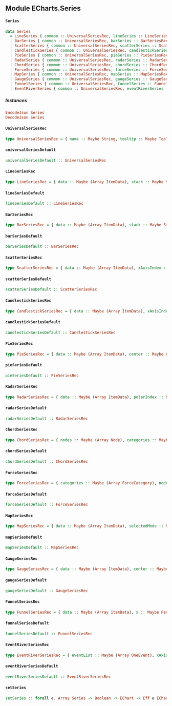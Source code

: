 ## Module ECharts.Series

#### `Series`

``` purescript
data Series
  = LineSeries { common :: UniversalSeriesRec, lineSeries :: LineSeriesRec }
  | BarSeries { common :: UniversalSeriesRec, barSeries :: BarSeriesRec }
  | ScatterSeries { common :: UniversalSeriesRec, scatterSeries :: ScatterSeriesRec }
  | CandlestickSeries { common :: UniversalSeriesRec, candlestickSeries :: CandlestickSeriesRec }
  | PieSeries { common :: UniversalSeriesRec, pieSeries :: PieSeriesRec }
  | RadarSeries { common :: UniversalSeriesRec, radarSeries :: RadarSeriesRec }
  | ChordSeries { common :: UniversalSeriesRec, chordSeries :: ChordSeriesRec }
  | ForceSeries { common :: UniversalSeriesRec, forceSeries :: ForceSeriesRec }
  | MapSeries { common :: UniversalSeriesRec, mapSeries :: MapSeriesRec }
  | GaugeSeries { common :: UniversalSeriesRec, gaugeSeries :: GaugeSeriesRec }
  | FunnelSeries { common :: UniversalSeriesRec, funnelSeries :: FunnelSeriesRec }
  | EventRiverSeries { common :: UniversalSeriesRec, eventRiverSeries :: EventRiverSeriesRec }
```

##### Instances
``` purescript
EncodeJson Series
DecodeJson Series
```

#### `UniversalSeriesRec`

``` purescript
type UniversalSeriesRec = { name :: Maybe String, tooltip :: Maybe Tooltip, clickable :: Maybe Boolean, itemStyle :: Maybe ItemStyle, markPoint :: Maybe MarkPoint, markLine :: Maybe MarkLine }
```

#### `universalSeriesDefault`

``` purescript
universalSeriesDefault :: UniversalSeriesRec
```

#### `LineSeriesRec`

``` purescript
type LineSeriesRec = { data :: Maybe (Array ItemData), stack :: Maybe String, xAxisIndex :: Maybe Number, yAxisIndex :: Maybe Number, symbol :: Maybe Symbol, symbolSize :: Maybe SymbolSize, symbolRotate :: Maybe Boolean, showAllSymbol :: Maybe Boolean, smooth :: Maybe Boolean, legendHoverLink :: Maybe Boolean }
```

#### `lineSeriesDefault`

``` purescript
lineSeriesDefault :: LineSeriesRec
```

#### `BarSeriesRec`

``` purescript
type BarSeriesRec = { data :: Maybe (Array ItemData), stack :: Maybe String, xAxisIndex :: Maybe Number, yAxisIndex :: Maybe Number, barGap :: Maybe PercentOrPixel, barCategoryGap :: Maybe PercentOrPixel, barMinHeight :: Maybe Number, barWidth :: Maybe Number, barMaxWidth :: Maybe Number, legendHoverLink :: Maybe Boolean }
```

#### `barSeriesDefault`

``` purescript
barSeriesDefault :: BarSeriesRec
```

#### `ScatterSeriesRec`

``` purescript
type ScatterSeriesRec = { data :: Maybe (Array ItemData), xAxisIndex :: Maybe Number, yAxisIndex :: Maybe Number, symbol :: Maybe Symbol, symbolSize :: Maybe SymbolSize, symbolRotate :: Maybe Boolean, large :: Maybe Boolean, largeThreshold :: Maybe Number, legendHoverLink :: Maybe Boolean }
```

#### `scatterSeriesDefault`

``` purescript
scatterSeriesDefault :: ScatterSeriesRec
```

#### `CandlestickSeriesRec`

``` purescript
type CandlestickSeriesRec = { data :: Maybe (Array ItemData), xAxisIndex :: Maybe Number, yAxisIndex :: Maybe Number, barMinHeight :: Maybe Number, barWidth :: Maybe Number, barMaxWidth :: Maybe Number }
```

#### `candlestickSeriesDefault`

``` purescript
candlestickSeriesDefault :: CandlestickSeriesRec
```

#### `PieSeriesRec`

``` purescript
type PieSeriesRec = { data :: Maybe (Array ItemData), center :: Maybe Center, radius :: Maybe Radius, startAngle :: Maybe Number, minAngle :: Maybe Number, clockWise :: Maybe Boolean, roseType :: Maybe RoseType, selectedOffset :: Maybe Number, selectedMode :: Maybe SelectedMode, legendHoverLink :: Maybe Boolean }
```

#### `pieSeriesDefault`

``` purescript
pieSeriesDefault :: PieSeriesRec
```

#### `RadarSeriesRec`

``` purescript
type RadarSeriesRec = { data :: Maybe (Array ItemData), polarIndex :: Maybe Number, symbol :: Maybe Symbol, symbolSize :: Maybe SymbolSize, symbolRotate :: Maybe Boolean, legendHoverLink :: Maybe Boolean }
```

#### `radarSeriesDefault`

``` purescript
radarSeriesDefault :: RadarSeriesRec
```

#### `ChordSeriesRec`

``` purescript
type ChordSeriesRec = { nodes :: Maybe (Array Node), categories :: Maybe (Array ForceCategory), links :: Maybe (Array Link), matrix :: Maybe Matrix, data :: Maybe (Array ItemData), ribbonType :: Maybe Boolean, symbol :: Maybe Symbol, symbolSize :: Maybe SymbolSize, minRadius :: Maybe Number, maxRadius :: Maybe Number, showScale :: Maybe Boolean, showScaleText :: Maybe Boolean, padding :: Maybe Number, sort :: Maybe Sort, sortSub :: Maybe Sort, clockWise :: Maybe Boolean }
```

#### `chordSeriesDefault`

``` purescript
chordSeriesDefault :: ChordSeriesRec
```

#### `ForceSeriesRec`

``` purescript
type ForceSeriesRec = { categories :: Maybe (Array ForceCategory), nodes :: Maybe (Array Node), links :: Maybe (Array Link), matrix :: Maybe Matrix, center :: Maybe Center, size :: Maybe Number, minRadius :: Maybe Number, maxRadius :: Maybe Number, symbol :: Maybe Symbol, symbolSize :: Maybe SymbolSize, linkSymbol :: Maybe Symbol, linkSymbolSize :: Maybe Symbol, scaling :: Maybe Number, gravity :: Maybe Number, draggable :: Maybe Number, large :: Maybe Boolean, useWorker :: Maybe Boolean, steps :: Maybe Number, ribbonType :: Maybe Boolean }
```

#### `forceSeriesDefault`

``` purescript
forceSeriesDefault :: ForceSeriesRec
```

#### `MapSeriesRec`

``` purescript
type MapSeriesRec = { data :: Maybe (Array ItemData), selectedMode :: Maybe SelectedMode, mapType :: Maybe String, hoverable :: Maybe Boolean, dataRangeHoverLink :: Maybe Boolean, mapLocation :: Maybe Location, mapValueCalculation :: Maybe MapValueCalculation, mapValuePrecision :: Maybe Number, showLegendSymbol :: Maybe Boolean, roam :: Maybe Roam, scaleLimit :: Maybe MinMax, nameMap :: Maybe (StrMap String), textFixed :: Maybe (StrMap (Tuple Number Number)), geoCoord :: Maybe (StrMap (Tuple Number Number)) }
```

#### `mapSeriesDefault`

``` purescript
mapSeriesDefault :: MapSeriesRec
```

#### `GaugeSeriesRec`

``` purescript
type GaugeSeriesRec = { data :: Maybe (Array ItemData), center :: Maybe (Tuple Number Number), radius :: Maybe Radius, startAngle :: Maybe Number, endAngle :: Maybe Number, min :: Maybe Number, max :: Maybe Number, precision :: Maybe Number, splitNumber :: Maybe Number, axisLine :: Maybe AxisLine, axisTick :: Maybe AxisTick, axisLabel :: Maybe AxisLabel, splitLine :: Maybe SplitLine, title :: Maybe Title, detail :: Maybe GaugeDetail, pointer :: Maybe Pointer, legendHoverLink :: Maybe Boolean }
```

#### `gaugeSeriesDefault`

``` purescript
gaugeSeriesDefault :: GaugeSeriesRec
```

#### `FunnelSeriesRec`

``` purescript
type FunnelSeriesRec = { data :: Maybe (Array ItemData), x :: Maybe PercentOrPixel, x2 :: Maybe PercentOrPixel, y :: Maybe PercentOrPixel, y2 :: Maybe PercentOrPixel, width :: Maybe PercentOrPixel, height :: Maybe PercentOrPixel, funnelAlign :: Maybe HorizontalAlign, min :: Maybe Number, max :: Maybe Number, minSize :: Maybe PercentOrPixel, maxSize :: Maybe PercentOrPixel, gap :: Maybe Number, sort :: Maybe Sort, legendHoverLink :: Maybe Boolean }
```

#### `funnelSeriesDefault`

``` purescript
funnelSeriesDefault :: FunnelSeriesRec
```

#### `EventRiverSeriesRec`

``` purescript
type EventRiverSeriesRec = { eventList :: Maybe (Array OneEvent), xAxisIndex :: Maybe Number, weight :: Maybe Number, legendHoverLink :: Maybe Boolean }
```

#### `eventRiverSeriesDefault`

``` purescript
eventRiverSeriesDefault :: EventRiverSeriesRec
```

#### `setSeries`

``` purescript
setSeries :: forall e. Array Series -> Boolean -> EChart -> Eff e EChart
```



